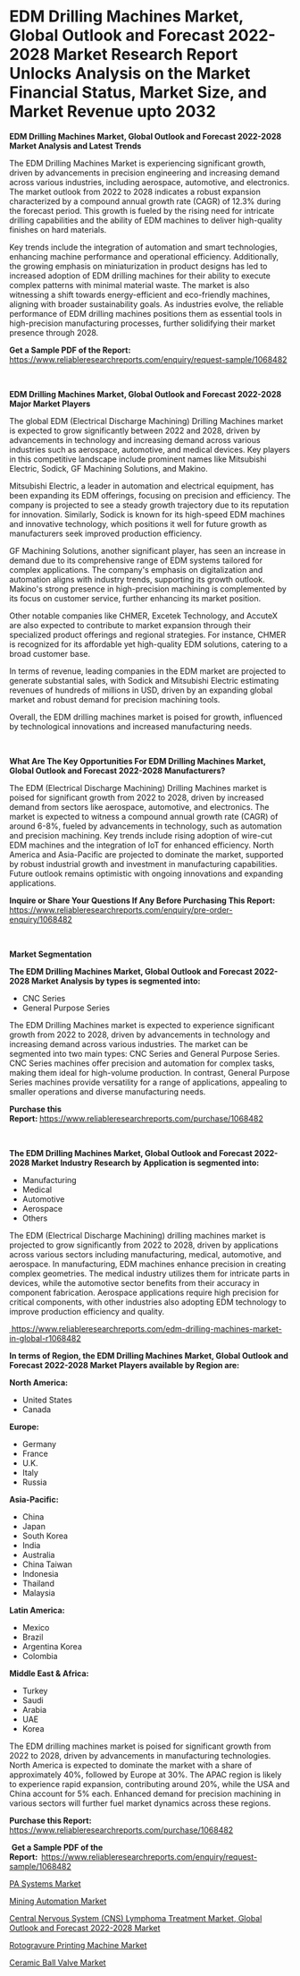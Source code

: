 <p><h1>EDM Drilling Machines Market, Global Outlook and Forecast 2022-2028 Market Research Report Unlocks Analysis on the Market Financial Status, Market Size, and Market Revenue upto 2032</h1></p><p><strong>EDM Drilling Machines Market, Global Outlook and Forecast 2022-2028 Market Analysis and Latest Trends</strong></p>
<p><p>The EDM Drilling Machines Market is experiencing significant growth, driven by advancements in precision engineering and increasing demand across various industries, including aerospace, automotive, and electronics. The market outlook from 2022 to 2028 indicates a robust expansion characterized by a compound annual growth rate (CAGR) of 12.3% during the forecast period. This growth is fueled by the rising need for intricate drilling capabilities and the ability of EDM machines to deliver high-quality finishes on hard materials.</p><p>Key trends include the integration of automation and smart technologies, enhancing machine performance and operational efficiency. Additionally, the growing emphasis on miniaturization in product designs has led to increased adoption of EDM drilling machines for their ability to execute complex patterns with minimal material waste. The market is also witnessing a shift towards energy-efficient and eco-friendly machines, aligning with broader sustainability goals. As industries evolve, the reliable performance of EDM drilling machines positions them as essential tools in high-precision manufacturing processes, further solidifying their market presence through 2028.</p></p>
<p><strong>Get a Sample PDF of the Report:&nbsp;</strong> <a href="https://www.reliableresearchreports.com/enquiry/request-sample/1068482?utm_campaign=3569&utm_medium=2&utm_source=Github&utm_content=ia&utm_term=21032025&utm_id=edm-drilling-machines-market-global-outlook-and-forecast-2022-2028">https://www.reliableresearchreports.com/enquiry/request-sample/1068482</a></p>
<p>&nbsp;</p>
<p><strong>EDM Drilling Machines Market, Global Outlook and Forecast 2022-2028 Major Market Players</strong></p>
<p><p>The global EDM (Electrical Discharge Machining) Drilling Machines market is expected to grow significantly between 2022 and 2028, driven by advancements in technology and increasing demand across various industries such as aerospace, automotive, and medical devices. Key players in this competitive landscape include prominent names like Mitsubishi Electric, Sodick, GF Machining Solutions, and Makino.</p><p>Mitsubishi Electric, a leader in automation and electrical equipment, has been expanding its EDM offerings, focusing on precision and efficiency. The company is projected to see a steady growth trajectory due to its reputation for innovation. Similarly, Sodick is known for its high-speed EDM machines and innovative technology, which positions it well for future growth as manufacturers seek improved production efficiency.</p><p>GF Machining Solutions, another significant player, has seen an increase in demand due to its comprehensive range of EDM systems tailored for complex applications. The company's emphasis on digitalization and automation aligns with industry trends, supporting its growth outlook. Makino's strong presence in high-precision machining is complemented by its focus on customer service, further enhancing its market position.</p><p>Other notable companies like CHMER, Excetek Technology, and AccuteX are also expected to contribute to market expansion through their specialized product offerings and regional strategies. For instance, CHMER is recognized for its affordable yet high-quality EDM solutions, catering to a broad customer base.</p><p>In terms of revenue, leading companies in the EDM market are projected to generate substantial sales, with Sodick and Mitsubishi Electric estimating revenues of hundreds of millions in USD, driven by an expanding global market and robust demand for precision machining tools.</p><p>Overall, the EDM drilling machines market is poised for growth, influenced by technological innovations and increased manufacturing needs.</p></p>
<p>&nbsp;</p>
<p><strong>What Are The Key Opportunities For EDM Drilling Machines Market, Global Outlook and Forecast 2022-2028 Manufacturers?</strong></p>
<p><p>The EDM (Electrical Discharge Machining) Drilling Machines market is poised for significant growth from 2022 to 2028, driven by increased demand from sectors like aerospace, automotive, and electronics. The market is expected to witness a compound annual growth rate (CAGR) of around 6-8%, fueled by advancements in technology, such as automation and precision machining. Key trends include rising adoption of wire-cut EDM machines and the integration of IoT for enhanced efficiency. North America and Asia-Pacific are projected to dominate the market, supported by robust industrial growth and investment in manufacturing capabilities. Future outlook remains optimistic with ongoing innovations and expanding applications.</p></p>
<p><strong>Inquire or Share Your Questions If Any Before Purchasing This Report:</strong> <a href="https://www.reliableresearchreports.com/enquiry/pre-order-enquiry/1068482?utm_campaign=3569&utm_medium=2&utm_source=Github&utm_content=ia&utm_term=21032025&utm_id=edm-drilling-machines-market-global-outlook-and-forecast-2022-2028">https://www.reliableresearchreports.com/enquiry/pre-order-enquiry/1068482</a></p>
<p>&nbsp;</p>
<p><strong>Market Segmentation</strong></p>
<p><strong>The EDM Drilling Machines Market, Global Outlook and Forecast 2022-2028 Market Analysis by types is segmented into:</strong></p>
<p><ul><li>CNC Series</li><li>General Purpose Series</li></ul></p>
<p><p>The EDM Drilling Machines market is expected to experience significant growth from 2022 to 2028, driven by advancements in technology and increasing demand across various industries. The market can be segmented into two main types: CNC Series and General Purpose Series. CNC Series machines offer precision and automation for complex tasks, making them ideal for high-volume production. In contrast, General Purpose Series machines provide versatility for a range of applications, appealing to smaller operations and diverse manufacturing needs.</p></p>
<p><strong>Purchase this Report:&nbsp;</strong><a href="https://www.reliableresearchreports.com/purchase/1068482?utm_campaign=3569&utm_medium=2&utm_source=Github&utm_content=ia&utm_term=21032025&utm_id=edm-drilling-machines-market-global-outlook-and-forecast-2022-2028">https://www.reliableresearchreports.com/purchase/1068482</a></p>
<p>&nbsp;</p>
<p><strong>The EDM Drilling Machines Market, Global Outlook and Forecast 2022-2028 Market Industry Research by Application is segmented into:</strong></p>
<p><ul><li>Manufacturing</li><li>Medical</li><li>Automotive</li><li>Aerospace</li><li>Others</li></ul></p>
<p><p>The EDM (Electrical Discharge Machining) drilling machines market is projected to grow significantly from 2022 to 2028, driven by applications across various sectors including manufacturing, medical, automotive, and aerospace. In manufacturing, EDM machines enhance precision in creating complex geometries. The medical industry utilizes them for intricate parts in devices, while the automotive sector benefits from their accuracy in component fabrication. Aerospace applications require high precision for critical components, with other industries also adopting EDM technology to improve production efficiency and quality.</p></p>
<p><a href="https://www.reliableresearchreports.com/edm-drilling-machines-market-in-global-r1068482?utm_campaign=3569&utm_medium=2&utm_source=Github&utm_content=ia&utm_term=21032025&utm_id=edm-drilling-machines-market-global-outlook-and-forecast-2022-2028">&nbsp;https://www.reliableresearchreports.com/edm-drilling-machines-market-in-global-r1068482</a></p>
<p><strong>In terms of Region, the EDM Drilling Machines Market, Global Outlook and Forecast 2022-2028 Market Players available by Region are:</strong></p>
<p>
    <p> <strong> North America: </strong>
        <ul>
            <li>United States</li>
            <li>Canada</li>
        </ul>
        </p> 
    <p> <strong> Europe: </strong>
        <ul>
            <li>Germany</li>
            <li>France</li>
            <li>U.K.</li>
            <li>Italy</li>
            <li>Russia</li>
        </ul>
        </p> 
    <p> <strong> Asia-Pacific: </strong>
        <ul>
            <li>China</li>
            <li>Japan</li>
            <li>South Korea</li>
            <li>India</li>
            <li>Australia</li>
            <li>China Taiwan</li>
            <li>Indonesia</li>
            <li>Thailand</li>
            <li>Malaysia</li>
        </ul>
        </p> 
    <p> <strong> Latin America: </strong>
        <ul>
            <li>Mexico</li>
            <li>Brazil</li>
            <li>Argentina Korea</li>
            <li>Colombia</li>
        </ul>
        </p> 
    <p> <strong> Middle East & Africa: </strong>
        <ul>
            <li>Turkey</li>
            <li>Saudi</li>
            <li>Arabia</li>
            <li>UAE</li>
            <li>Korea</li>
        </ul>
    </p>
    </p>
<p><p>The EDM drilling machines market is poised for significant growth from 2022 to 2028, driven by advancements in manufacturing technologies. North America is expected to dominate the market with a share of approximately 40%, followed by Europe at 30%. The APAC region is likely to experience rapid expansion, contributing around 20%, while the USA and China account for 5% each. Enhanced demand for precision machining in various sectors will further fuel market dynamics across these regions.</p></p>
<p><strong>Purchase this Report: </strong><a href="https://www.reliableresearchreports.com/purchase/1068482?utm_campaign=3569&utm_medium=2&utm_source=Github&utm_content=ia&utm_term=21032025&utm_id=edm-drilling-machines-market-global-outlook-and-forecast-2022-2028">https://www.reliableresearchreports.com/purchase/1068482</a></p>
<p>&nbsp;<strong>Get a Sample PDF of the Report:&nbsp;&nbsp;</strong><a href="https://www.reliableresearchreports.com/enquiry/request-sample/1068482?utm_campaign=3569&utm_medium=2&utm_source=Github&utm_content=ia&utm_term=21032025&utm_id=edm-drilling-machines-market-global-outlook-and-forecast-2022-2028">https://www.reliableresearchreports.com/enquiry/request-sample/1068482</a></p>
<p><strong></strong></p>
<p><p><a href="https://www.linkedin.com/pulse/pa-systems-market-analysis-size-share-trends-forecast-akyte?utm_campaign=3569&utm_medium=2&utm_source=Github&utm_content=ia&utm_term=21032025&utm_id=edm-drilling-machines-market-global-outlook-and-forecast-2022-2028">PA Systems Market</a></p><p><a href="https://www.linkedin.com/pulse/mining-automation-market-size-growing-5-growth-rate-from-2025-pcvee?utm_campaign=3569&utm_medium=2&utm_source=Github&utm_content=ia&utm_term=21032025&utm_id=edm-drilling-machines-market-global-outlook-and-forecast-2022-2028">Mining Automation Market</a></p><p><a href="https://github.com/sanokdagada01/Market-Research-Report-List-1/blob/main/central-nervous-system-cns-lymphoma-treatment-market-global-outlook-and-forecast-2022-2028-market.md?utm_campaign=3569&utm_medium=2&utm_source=Github&utm_content=ia&utm_term=21032025&utm_id=edm-drilling-machines-market-global-outlook-and-forecast-2022-2028">Central Nervous System (CNS) Lymphoma Treatment Market, Global Outlook and Forecast 2022-2028 Market</a></p><p><a href="https://www.linkedin.com/pulse/market-dynamics-rotogravure-printing-machine-key-trends-zykle?utm_campaign=3569&utm_medium=2&utm_source=Github&utm_content=ia&utm_term=21032025&utm_id=edm-drilling-machines-market-global-outlook-and-forecast-2022-2028">Rotogravure Printing Machine Market</a></p><p><a href="https://www.linkedin.com/pulse/ceramic-ball-valve-market-analysis-trends-revenue-growth-estimated-tpege?utm_campaign=3569&utm_medium=2&utm_source=Github&utm_content=ia&utm_term=21032025&utm_id=edm-drilling-machines-market-global-outlook-and-forecast-2022-2028">Ceramic Ball Valve Market</a></p></p>